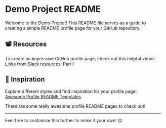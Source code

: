 # Demo Project README

Welcome to the Demo Project! This README file serves as a guide to creating a simple README profile page for your GitHub repository.

## 📽️ Resources

To create an impressive GitHub profile page, check out this helpful video:  
[Links from Slack resources: Part I](https://www.notion.so/Links-from-slack-resources-Part-I-143ccac45ca24961aeff6c07bfb11df0)

## 🌟 Inspiration

Explore different styles and find inspiration for your profile page:  
[Awesome Profile README Templates](https://github.com/kautukkundan/Awesome-Profile-README-templates)

There are some really awesome profile README pages to check out!

---

Feel free to customize this further to make it your own! 😊

